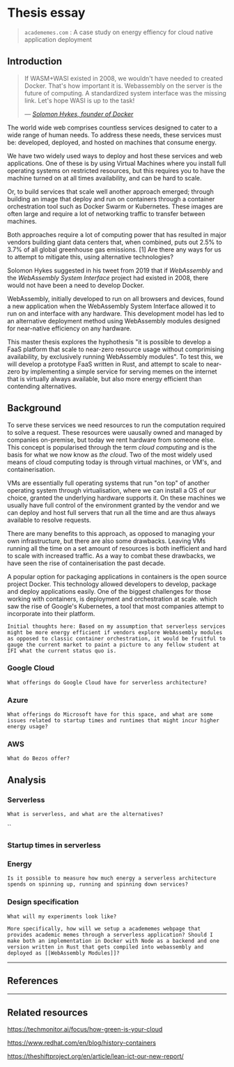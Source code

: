 # Thesis essay

> `academemes.com` : A case study on energy effiency for cloud native
> application deployment

## Introduction

> If WASM+WASI existed in 2008, we wouldn't have needed to created Docker.
> That's how important it is. Webassembly on the server is the future of
> computing. A standardized system interface was the missing link. Let's hope
> WASI is up to the task!
>
> &mdash;
> [_Solomon Hykes, founder of Docker_](https://twitter.com/solomonstre/status/1111004913222324225?lang=en)

<!-- The general topic. -->

The world wide web comprises countless services designed to cater to a wide
range of human needs. To address these needs, these services must be: developed,
deployed, and hosted on machines that consume energy.

<!-- Two common ways to solve "the cloud" -->

We have two widely used ways to deploy and host these services and web
applications. One of these is by using Virtual Machines where you install full
operating systems on restricted resources, but this requires you to have the
machine turned on at all times availability, and can be hard to scale.

Or, to build services that scale well another approach emerged; through building
an image that deploy and run on containers through a container orchestration
tool such as Docker Swarm or Kubernetes. These images are often large and
require a lot of networking traffic to transfer between machines.

<!-- The effect of these common ways -->

Both approaches require a lot of computing power that has resulted in major
vendors building giant data centers that, when combined, puts out 2.5% to 3.7%
of all global greenhouse gas emissions. [1] Are there any ways for us to attempt
to mitigate this, using alternative technologies?

<!-- Our saviour, Wasm-->

Solomon Hykes suggested in his tweet from 2019 that if _WebAssembly_ and the
_WebAssembly System Interface_ project had existed in 2008, there would not have
been a need to develop Docker.

<!-- TODO: Weave these two paragraphs together -->

WebAssembly, initially developed to run on all browsers and devices, found a new
application when the WebAssembly System Interface allowed it to run on and
interface with any hardware. This development model has led to an alternative
deployment method using WebAssembly modules designed for near-native efficiency
on any hardware.

This master thesis explores the hyphothesis "it is possible to develop a FaaS
platform that scale to near-zero resource usage without comprimising
availability, by exclusively running WebAssembly modules". To test this, we will
develop a prototype FaaS written in Rust, and attempt to scale to near-zero by
implementing a simple service for serving memes on the internet that is
virtually always available, but also more energy efficient than contending
alternatives.

## Background

<!-- Note from Marius: I initially wrote this for my motivation, but after a while I noticed that it might be a bit too detailed and long winded, and perhaps would be better to incorporate as part of the background information for the thesis? -->

To serve these services we need resources to run the computation required to
solve a request. These resources were uausally owned and managed by companies
on-premise, but today we rent hardware from someone else. This concept is
popularised through the term _cloud computing_ and is the basis for what we now
know as _the cloud_. Two of the most widely used means of cloud computing today
is through virtual machines, or VM's, and containerisation.

VMs are essentially full operating systems that run "on top" of another
operating system through virtualisation, where we can install a OS of our
choice, granted the underlying hardware supports it. On these machines we
usually have full control of the environment granted by the vendor and we can
deploy and host full servers that run all the time and are thus always available
to resolve requests.

There are many benefits to this approach, as opposed to managing your own
infrastructure, but there are also some drawbacks. Leaving VMs running all the
time on a set amount of resources is both inefficient and hard to scale with
increased traffic. As a way to combat these drawbacks, we have seen the rise of
containerisation the past decade.

A popular option for packaging applications in containers is the open source
project Docker. This technology allowed developers to develop, package and
deploy applications easily. One of the biggest challenges for those working with
containers, is deployment and orchestration at scale. which saw the rise of
Google's Kubernetes, a tool that most companies attempt to incorporate into
their platform.

`Initial thoughts here: Based on my assumption that serverless services might be more energy efficient if vendors explore WebAssembly modules as opposed to classic container orchestration, it would be fruitful to gauge the current market to paint a picture to any fellow student at IFI what the current status quo is.`

### Google Cloud

`What offerings do Google Cloud have for serverless architecture?`

### Azure

`What offerings do Microsoft have for this space, and what are some issues related to startup times and runtimes that might incur higher energy usage?`

### AWS

`What do Bezos offer?`

## Analysis

### Serverless

`What is serverless, and what are the alternatives?`

``

### Startup times in serverless

### Energy

`Is it possible to measure how much energy a serverless architecture spends on spinning up, running and spinning down services?`

### Design specification

`What will my experiments look like?`

`More specifically, how will we setup a academemes webpage that provides academic memes through a serverless application? Should I make both an implementation in Docker with Node as a backend and one version written in Rust that gets compiled into webassembly and deployed as [[WebAssembly Modules]]?`

---

## References

---

## Related resources

<https://techmonitor.ai/focus/how-green-is-your-cloud>

<https://www.redhat.com/en/blog/history-containers>

<https://theshiftproject.org/en/article/lean-ict-our-new-report/>
